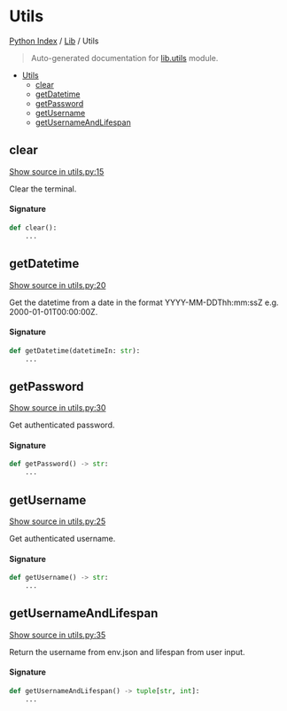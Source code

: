# Utils

[Python Index](../README.md#python-index) /
[Lib](./index.md#lib) /
Utils

> Auto-generated documentation for [lib.utils](../../../lib/utils.py) module.

- [Utils](#utils)
  - [clear](#clear)
  - [getDatetime](#getdatetime)
  - [getPassword](#getpassword)
  - [getUsername](#getusername)
  - [getUsernameAndLifespan](#getusernameandlifespan)

## clear

[Show source in utils.py:15](../../../lib/utils.py#L15)

Clear the terminal.

#### Signature

```python
def clear():
    ...
```



## getDatetime

[Show source in utils.py:20](../../../lib/utils.py#L20)

Get the datetime from a date in the format YYYY-MM-DDThh:mm:ssZ e.g. 2000-01-01T00:00:00Z.

#### Signature

```python
def getDatetime(datetimeIn: str):
    ...
```



## getPassword

[Show source in utils.py:30](../../../lib/utils.py#L30)

Get authenticated password.

#### Signature

```python
def getPassword() -> str:
    ...
```



## getUsername

[Show source in utils.py:25](../../../lib/utils.py#L25)

Get authenticated username.

#### Signature

```python
def getUsername() -> str:
    ...
```



## getUsernameAndLifespan

[Show source in utils.py:35](../../../lib/utils.py#L35)

Return the username from env.json and lifespan from user input.

#### Signature

```python
def getUsernameAndLifespan() -> tuple[str, int]:
    ...
```


